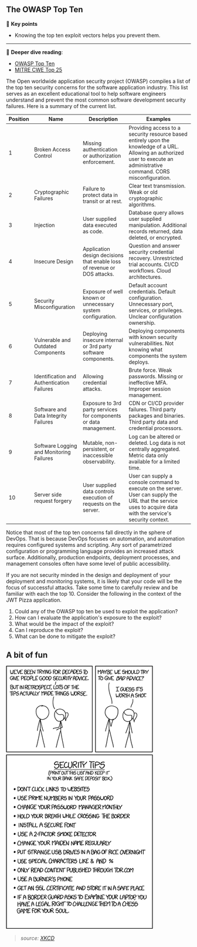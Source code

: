 ## The OWASP Top Ten

🔑 **Key points**

- Knowing the top ten exploit vectors helps you prevent them.

---

📖 **Deeper dive reading**:

- [OWASP Top Ten](https://owasp.org/www-project-top-ten/)
- [MITRE CWE Top 25](https://cwe.mitre.org/top25/index.html)

The Open worldwide application security project (OWASP) compiles a list of the top ten security concerns for the software application industry. This list serves as an excellent educational tool to help software engineers understand and prevent the most common software development security failures. Here is a summary of the current list.

| Position | Name                                       | Description                                                              | Examples                                                                                                                                                                     |
| -------- | ------------------------------------------ | ------------------------------------------------------------------------ | ---------------------------------------------------------------------------------------------------------------------------------------------------------------------------- |
| 1        | Broken Access Control                      | Missing authentication or authorization enforcement.                     | Providing access to a security resource based entirely upon the knowledge of a URL. Allowing an authorized user to execute an administrative command. CORS misconfiguration. |
| 2        | Cryptographic Failures                     | Failure to protect data in transit or at rest.                           | Clear text transmission. Weak or old cryptographic algorithms.                                                                                                               |
| 3        | Injection                                  | User supplied data executed as code.                                     | Database query allows user supplied manipulation. Additional records returned, data deleted, or encrypted.                                                                   |
| 4        | Insecure Design                            | Application design decisions that enable loss of revenue or DOS attacks. | Question and answer security credential recovery. Unrestricted trial accounts. CI/CD workflows. Cloud architectures.                                                         |
| 5        | Security Misconfiguration                  | Exposure of well known or unnecessary system configuration.              | Default account credentials. Default configuration. Unnecessary port, services, or privileges. Unclear configuration ownership.                                              |
| 6        | Vulnerable and Outdated Components         | Deploying insecure internal or 3rd party software components.            | Deploying components with known security vulnerabilities. Not knowing what components the system deploys.                                                                    |
| 7        | Identification and Authentication Failures | Allowing credential attacks.                                             | Brute force. Weak passwords. Missing or ineffective MFA. Improper session management.                                                                                        |
| 8        | Software and Data Integrity Failures       | Exposure to 3rd party services for components or data management.        | CDN or CI/CD provider failures. Third party packages and binaries. Third party data and credential processors.                                                               |
| 9        | Software Logging and Monitoring Failures   | Mutable, non-persistent, or inaccessible observability.                  | Log can be altered or deleted. Log data is not centrally aggregated. Metric data only available for a limited time.                                                          |
| 10       | Server side request forgery                | User supplied data controls execution of requests on the server.         | User can supply a console command to execute on the server. User can supply the URL that the service uses to acquire data with the service's security context.               |

Notice that most of the top ten concerns fall directly in the sphere of DevOps. That is because DevOps focuses on automation, and automation requires configured systems and scripting. Any sort of parametrized configuration or programming language provides an increased attack surface. Additionally, production endpoints, deployment processes, and management consoles often have some level of public accessibility.

If you are not security minded in the design and deployment of your deployment and monitoring systems, it is likely that your code will be the focus of successful attacks. Take some time to carefully review and be familiar with each the top 10. Consider the following in the context of the JWT Pizza application.

1. Could any of the OWASP top ten be used to exploit the application?
1. How can I evaluate the application's exposure to the exploit?
1. What would be the impact of the exploit?
1. Can I reproduce the exploit?
1. What can be done to mitigate the exploit?

## A bit of fun

![XKCD Automation](xkcdSecurityAdvice.png)

> _source: [XKCD](https://xkcd.com/1820/)_
